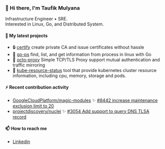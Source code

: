 ### 👋 Hi there, I'm Taufik Mulyana
Infrastructure Engineer • SRE.  
Interested in Linux, Go, and Distributed System. 


#### :seedling: My latest projects
- :lock: [certify](https://github.com/nothinux/certify) create private CA and issue certificates without hassle 
- :penguin: [go-ps](https://github.com/nothinux/go-ps) find, list, and get information from process in linux with Go  
- :octopus: [octo-proxy](https://github.com/nothinux/octo-proxy) Simple TCP/TLS Proxy support mutual authentication and traffic mirroring 
- :crab: [kube-resource-status](https://github.com/nothinux/kube-resource-status/) tool that provide kubernetes cluster resource information, including cpu, memory, storage and pods.  

#### :zap: Recent contribution activity
<!--START:pr-activity-->
- [GoogleCloudPlatform/magic-modules](https://github.com/GoogleCloudPlatform/magic-modules) :sparkles: [#8442 increase maintenance exclusion limit to 20](https://github.com/GoogleCloudPlatform/magic-modules/pull/8442)  
- [projectdiscovery/nuclei](https://github.com/projectdiscovery/nuclei) :sparkles: [#3054 Add support to query DNS TLSA record](https://github.com/projectdiscovery/nuclei/pull/3054)  
<!--END:pr-activity-->

#### :mailbox: How to reach me
- [Linkedin](https://www.linkedin.com/in/taufik-mulyana/)